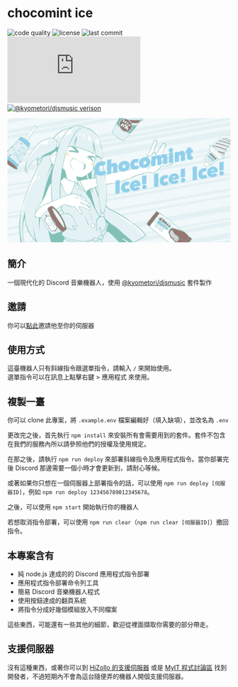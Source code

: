 # chocomint ice
![code quality](https://img.shields.io/codefactor/grade/github/kyometori/chocomint/main)
![license](https://img.shields.io/github/license/kyometori/chocomint)
![last commit](https://img.shields.io/github/last-commit/kyometori/chocomint)
[![discord.js version](https://img.shields.io/github/package-json/dependency-version/kyometori/chocomint/discord.js)](https://discord.js.org)
[![@kyometori/djsmusic verison](https://img.shields.io/github/package-json/dependency-version/kyometori/chocomint/@kyometori/djsmusic)](https://www.npmjs.com/package/@kyometori/djsmusic)

[![chocomint ice!!!](./banner.png)](https://discord.com/oauth2/authorize?client_id=887896057621671997&permissions=517580573952&scope=bot%20applications.commands)

## 簡介
一個現代化的 Discord 音樂機器人，使用 [@kyometori/djsmusic](https://www.npmjs.com/package/@kyometori/djsmusic) 套件製作

## 邀請
你可以[點此](https://discord.com/oauth2/authorize?client_id=887896057621671997&permissions=517580573952&scope=bot%20applications.commands)邀請他至你的伺服器

## 使用方式
這臺機器人只有斜線指令跟選單指令，請輸入 `/` 來開始使用。   
選單指令可以在訊息上點擊右鍵 > 應用程式 來使用。

## 複製一臺
你可以 clone 此專案，將 `.example.env` 檔案編輯好（填入缺項），並改名為 `.env`

更改完之後，首先執行 `npm install` 來安裝所有會需要用到的套件。套件不包含在我們的服務內所以請參照他們的授權及使用規定。

在那之後，請執行 `npm run deploy` 來部署斜線指令及應用程式指令。當你部署完後 Discord 那邊需要一個小時才會更新到，請耐心等候。

或著如果你只想在一個伺服器上部署指令的話，可以使用 `npm run deploy [伺服器ID]`，例如 `npm run deploy 123456789012345678`。

之後，可以使用 `npm start` 開始執行你的機器人

若想取消指令部署，可以使用 `npm run clear`（`npm run clear [伺服器ID]`）撤回指令。

## 本專案含有
* 純 node.js 達成的的 Discord 應用程式指令部署
* 應用程式指令部署命令列工具
* 簡易 Discord 音樂機器人程式
* 使用按鈕達成的翻頁系統
* 將指令分成好幾個模組放入不同檔案

這些東西，可能還有一些其他的細節，歡迎從裡面擷取你需要的部分帶走。

## 支援伺服器
沒有這種東西，或著你可以到 [HiZollo 的支援伺服器](https://discord.gg/xUXTrYG2MZ) 或是 [MyIT 程式討論區](https://discord.gg/CNzNZSbkMa) 找到開發者，不過短期內不會為這台隨便弄的機器人開個支援伺服器。
